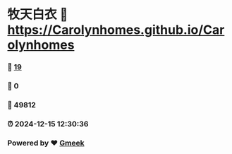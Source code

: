 # 牧天白衣 :link: https://Carolynhomes.github.io/Carolynhomes 
### :page_facing_up: [19](https://Carolynhomes.github.io/Carolynhomes/tag.html) 
### :speech_balloon: 0 
### :hibiscus: 49812 
### :alarm_clock: 2024-12-15 12:30:36 
### Powered by :heart: [Gmeek](https://github.com/Meekdai/Gmeek)
